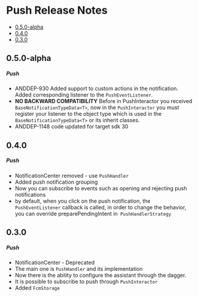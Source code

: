 # Push Release Notes

- [0.5.0-alpha](#050-alpha)
- [0.4.0](#040)
- [0.3.0](#030)

## 0.5.0-alpha
##### Push
* ANDDEP-930 Added support to custom actions in the notification. Added corresponding listener to the `PushEventListener`.
* **NO BACKWARD COMPATIBILITY** Before in PushInteractor you received `BaseNotificationTypeData<T>`, now in the `PushInteractor` you must register your listener to the object type which is used in the `BaseNotificationTypeData<T>` or its inherit classes.
* ANDDEP-1148 code updated for target sdk 30
## 0.4.0
##### Push
* NotificationCenter removed - use `PushHandler`
* Added push notification grouping
* Now you can subscribe to events such as opening and rejecting push notifications
* by default, when you click on the push notification, the `PushEventListener` callback is called, in order to change the behavior, you can override preparePendingIntent in` PushHandlerStrategy`
## 0.3.0
##### Push
* NotificationCenter - Deprecated
* The main one is `PushHandler` and its implementation
* Now there is the ability to configure the assistant through the dagger.
* It is possible to subscribe to push through `PushInteractor`
* Added `FcmStorage`